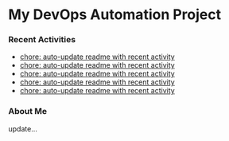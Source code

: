 # My DevOps Automation Project

### Recent Activities
<!-- activity:START -->
- [chore: auto-update readme with recent activity](https://github.com/kaigiii/mybowling-app/commit/c352d77cb051cb568f5518c5ce34f5bd64b7aaa0)
- [chore: auto-update readme with recent activity](https://github.com/kaigiii/mybowling-app/commit/ebdebe4b39e10e05e9c75f030f6c2d01318ad07c)
- [chore: auto-update readme with recent activity](https://github.com/kaigiii/mybowling-app/commit/ed18e644534951a227ad11df0cb48f76f6eef312)
- [chore: auto-update readme with recent activity](https://github.com/kaigiii/mybowling-app/commit/0743e4fa16c4d88bdcfba418b6ce9dbfc2928436)
- [chore: auto-update readme with recent activity](https://github.com/kaigiii/mybowling-app/commit/35b46999e7fb4e5bf696fe45e70ddc7f7a8fa936)
<!-- activity:END -->

### About Me
<!-- MYLINKS:START -->
<!-- MYLINKS:END -->

update...

